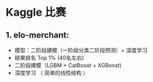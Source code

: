 # Kaggle 比赛

## 1. elo-merchant: 
- 模型：二阶段建模（一阶段分类二阶段预测）+ 深度学习
- 结果排名 Top 1% (40名左右)
- 二阶段建模（LGBM + CatBoost + XGBoost)
- 深度学习 （ 简单的线性结构 ）
